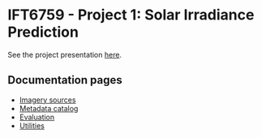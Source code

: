 # IFT6759 - Project 1: Solar Irradiance Prediction

See the project presentation [here](@@@@TODO@@@@).

## Documentation pages

- [Imagery sources](https://github.com/mila-iqia/ift6759/blob/master/projects/project1/datasources.md)
- [Metadata catalog](https://github.com/mila-iqia/ift6759/blob/master/projects/project1/dataframe.md)
- [Evaluation](https://github.com/mila-iqia/ift6759/blob/master/projects/project1/evaluation.md)
- [Utilities](https://github.com/mila-iqia/ift6759/blob/master/projects/project1/utilities.md)
